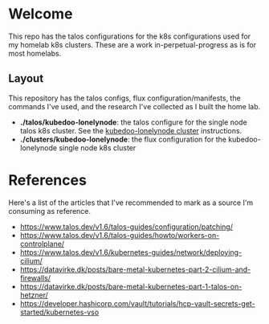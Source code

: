 # Welcome
This repo has the talos configurations for the k8s configurations used for my homelab k8s clusters.  These are a work in-perpetual-progress as is for most homelabs.

## Layout
This repository has the talos configs, flux configuration/manifests, the commands I've used, and the research I've collected as I built the home lab.
- **./talos/kubedoo-lonelynode**: the talos configure for the single node talos k8s cluster.  See the [kubedoo-lonelynode cluster](KUBEDOO-LONELYNODE.md) instructions.
- **./clusters/kubedoo-lonelynode**: the flux configuration for the kubedoo-lonelynode single node k8s cluster

# References
Here's a list of the articles that I've recommended to mark as a source I'm consuming as reference.
- https://www.talos.dev/v1.6/talos-guides/configuration/patching/
- https://www.talos.dev/v1.6/talos-guides/howto/workers-on-controlplane/
- https://www.talos.dev/v1.6/kubernetes-guides/network/deploying-cilium/
- https://datavirke.dk/posts/bare-metal-kubernetes-part-2-cilium-and-firewalls/
- https://datavirke.dk/posts/bare-metal-kubernetes-part-1-talos-on-hetzner/
- https://developer.hashicorp.com/vault/tutorials/hcp-vault-secrets-get-started/kubernetes-vso